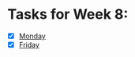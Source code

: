 # Tasks for Week 8:

- [x] [Monday](https://github.com/HackBulgaria/Programming101-Java/tree/master/week08/1.Monday)
- [x] [Friday](https://github.com/HackBulgaria/Programming101-Java/tree/master/week08/2.Friday)
